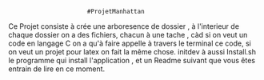                           #ProjetManhattan
Ce Projet consiste à crée une arboresence de dossier , à l'interieur de chaque dossier on a des fichiers, chacun à une tache , càd si on veut un code en langage C on a qu'à faire appelle à travers le terminal ce code, si on veut un projet pour latex on fait la même chose. initdev à aussi Install.sh le programme qui install l'application , et un Readme suivant que vous êtes entrain de lire en ce moment.
